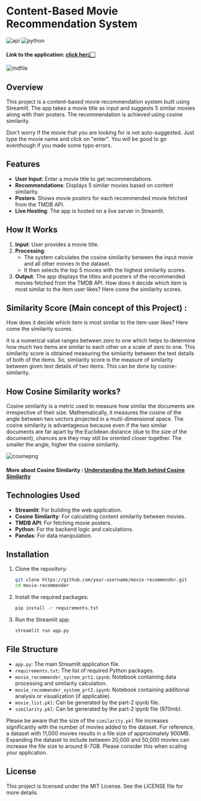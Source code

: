 # Content-Based Movie Recommendation System
![api](https://camo.githubusercontent.com/fc5b0758b4038138f3e51ad2ef0daf81213f1265bc98fcd23efafe5de95d86e0/68747470733a2f2f696d672e736869656c64732e696f2f62616467652f4150492d544d44422d666362613033) ![python](https://camo.githubusercontent.com/c875d2837e61170a253895c4ddce2b9700a63c6cf9167eae864fde13cc535a02/68747470733a2f2f696d672e736869656c64732e696f2f62616467652f507974686f6e2d332e382d626c756576696f6c6574)

#### Link to the application: [click her👆🏻](https://movierecommenderbyjyotirmaya.streamlit.app/) 
![mdfile](https://github.com/user-attachments/assets/fb7abeb3-52d3-45b6-8337-6b502dd5472f)


## Overview
This project is a content-based movie recommendation system built using Streamlit. The app takes a movie title as input and suggests 5 similar movies along with their posters. The recommendation is achieved using cosine similarity.

Don't worry if the movie that you are looking for is not auto-suggested. Just type the movie name and click on "enter". You will be good to go eventhough if you made some typo errors.

## Features

- **User Input**: Enter a movie title to get recommendations.
- **Recommendations**: Displays 5 similar movies based on content similarity.
- **Posters**: Shows movie posters for each recommended movie fetched from the TMDB API.
- **Live Hosting**: The app is hosted on a live server in Streamlit.

## How It Works

1. **Input**: User provides a movie title.
2. **Processing**: 
   - The system calculates the cosine similarity between the input movie and all other movies in the dataset.
   - It then selects the top 5 movies with the highest similarity scores.
3. **Output**: The app displays the titles and posters of the recommended movies fetched from the TMDB API.
How does it decide which item is most similar to the item user likes? Here come the similarity scores.

## Similarity Score (Main concept of this Project) :
How does it decide which item is most similar to the item user likes? Here come the similarity scores.

It is a numerical value ranges between zero to one which helps to determine how much two items are similar to each other on a scale of 
zero to one. This similarity score is obtained measuring the similarity between the text details of both of the items. So, similarity 
score is the measure of similarity between given text details of two items. This can be done by cosine-similarity.

## How Cosine Similarity works?
Cosine similarity is a metric used to measure how similar the documents are irrespective of their size. Mathematically, it measures the 
cosine of the angle between two vectors projected in a multi-dimensional space. The cosine similarity is advantageous because even 
if the two similar documents are far apart by the Euclidean distance (due to the size of the document), chances are they may still be
oriented closer together. The smaller the angle, higher the cosine similarity.

![cosinepng](https://github.com/user-attachments/assets/aaa30104-e357-44a1-a200-1aed35a6daef)
#### More about Cosine Similarity : [Understanding the Math behind Cosine Similarity](https://www.machinelearningplus.com/nlp/cosine-similarity/) 

## Technologies Used

- **Streamlit**: For building the web application.
- **Cosine Similarity**: For calculating content similarity between movies.
- **TMDB API**: For fetching movie posters.
- **Python**: For the backend logic and calculations.
- **Pandas**: For data manipulation.

## Installation

1. Clone the repository:
    ```bash
    git clone https://github.com/your-username/movie-recommender.git
    cd movie-recommender
    ```

2. Install the required packages:
    ```bash
    pip install -r requirements.txt
    ```

3. Run the Streamlit app:
    ```bash
    streamlit run app.py
    ```

## File Structure

- `app.py`: The main Streamlit application file.
- `requirements.txt`: The list of required Python packages.
- `movie_recommender_system_prt1.ipynb`: Notebook containing data processing and similarity calculation.
- `movie_recommender_system_prt2.ipynb`: Notebook containing additional analysis or visualization (if applicable).
- `movie_list.pkl`: Can be generated by the part-2 ipynb file.
- `similarity.pkl`: Can be generated by the part-2 ipynb file (970mb).
  
Please be aware that the size of the `similarity.pkl` file increases significantly with the number of movies added to the dataset. For reference, a dataset with 11,000 movies results in a file size of approximately 900MB. Expanding the dataset to include between 20,000 and 50,000 movies can increase the file size to around 6-7GB. Please consider this when scaling your application.
## License

This project is licensed under the MIT License. See the LICENSE file for more details.


